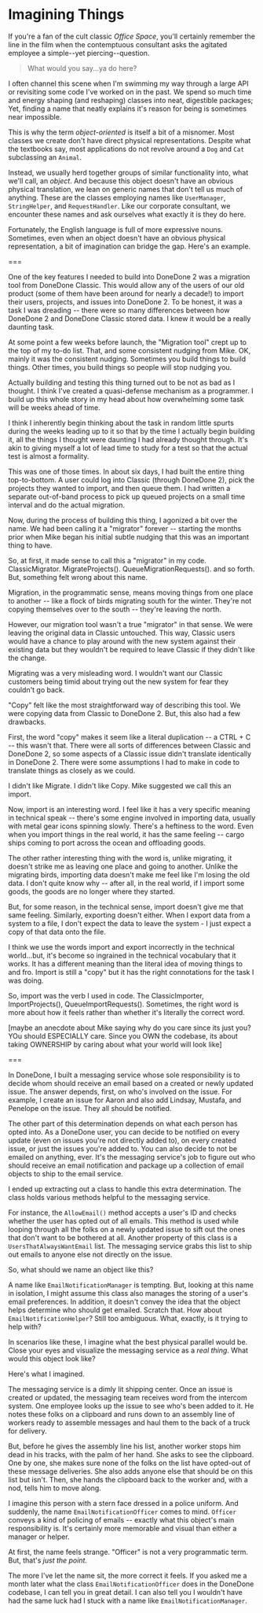 # Imagining Things

If you're a fan of the cult classic _Office Space_, you'll certainly remember the line in the film when the contemptuous consultant asks the agitated employee a simple--yet piercing--question.

> What would you say...ya do here?

I often channel this scene when I'm swimming my way through a large API or revisiting some code I've worked on in the past. We spend so much time and energy shaping (and reshaping) classes into neat, digestible packages; Yet, finding a name that neatly explains it's reason for being is sometimes near impossible.

This is why the term _object-oriented_ is itself a bit of a misnomer. Most classes we create don't have direct physical representations. Despite what the textbooks say, most applications do not revolve around a `Dog` and `Cat` subclassing an `Animal`.

Instead, we usually herd together groups of similar functionality into, what we'll call, an _object_. And because this object doesn't have an obvious physical translation, we lean on generic names that don't tell us much of anything. These are the classes employing names like `UserManager`, `StringHelper`, and `RequestHandler`. Like our corporate consultant, we encounter these names and ask ourselves what exactly it is they do here.

Fortunately, the English language is full of more expressive nouns. Sometimes, even when an object doesn't have an obvious physical representation, a bit of imagination can bridge the gap. Here's an example.

===

One of the key features I needed to build into DoneDone 2 was a migration tool from DoneDone Classic. This would allow any of the users of our old product (some of them have been around for nearly a decade!) to import their users, projects, and issues into DoneDone 2. To be honest, it was a task I was dreading -- there were so many differences between how DoneDone 2 and DoneDone Classic stored data. I knew it would be a really daunting task.

At some point a few weeks before launch, the "Migration tool" crept up to the top of my to-do list. That, and some consistent nudging from Mike. OK, mainly it was the consistent nudging. Sometimes you build things to build things. Other times, you build things so people will stop nudging you.

Actually building and testing this thing turned out to be not as bad as I thought. I think I've created a quasi-defense mechanism as a programmer. I build up this whole story in my head about how overwhelming some task will be weeks ahead of time.

I think I inherently begin thinking about the task in random little spurts during the weeks leading up to it so that by the time I actually begin building it, all the things I thought were daunting I had already thought through. It's akin to giving myself a lot of lead time to study for a test so that the actual test is almost a formality.

This was one of those times. In about six days, I had built the entire thing top-to-bottom. A user could log into Classic (through DoneDone 2), pick the projects they wanted to import, and then queue them. I had written a separate out-of-band process to pick up queued projects on a small time interval and do the actual migration.

Now, during the process of building this thing, I agonized a bit over the name. We had been calling it a "migrator" forever -- starting the months prior when Mike began his initial subtle nudging that this was an important thing to have.

So, at first, it made sense to call this a "migrator" in my code. ClassicMigrator. MigrateProjects(). QueueMigrationRequests(). and so forth. But, something felt wrong about this name.

Migration, in the programmatic sense, means moving things from one place to another -- like a flock of birds migrating south for the winter. They're not copying themselves over to the south -- they're leaving the north.

However, our migration tool wasn't a true "migrator" in that sense. We were leaving the original data in Classic untouched. This way, Classic users would have a chance to play around with the new system against their existing data but they wouldn't be required to leave Classic if they didn't like the change.

Migrating was a very misleading word. I wouldn't want our Classic customers being timid about trying out the new system for fear they couldn't go back.

"Copy" felt like the most straightforward way of describing this tool. We were copying data from Classic to DoneDone 2. But, this also had a few drawbacks.

First, the word "copy" makes it seem like a literal duplication -- a CTRL + C -- this wasn't that. There were all sorts of differences between Classic and DoneDone 2, so some aspects of a Classic issue didn't translate identically in DoneDone 2. There were some assumptions I had to make in code to translate things as closely as we could.

I didn't like Migrate. I didn't like Copy. Mike suggested we call this an import.

Now, import is an interesting word. I feel like it has a very specific meaning in technical speak -- there's some engine involved in importing data, usually with metal gear icons spinning slowly. There's a heftiness to the word. Even when you import things in the real world, it has the same feeling -- cargo ships coming to port across the ocean and offloading goods.

The other rather interesting thing with the word is, unlike migrating, it doesn't strike me as leaving one place and going to another. Unlike the migrating birds, importing data doesn't make me feel like I'm losing the old data. I don't quite know why -- after all, in the real world, if I import some goods, the goods are no longer where they started.

But, for some reason, in the technical sense, import doesn't give me that same feeling. Similarly, exporting doesn't either. When I export data from a system to a file, I don't expect the data to leave the system - I just expect a copy of that data onto the file.

I think we use the words import and export incorrectly in the technical world...but, it's become so ingrained in the technical vocabulary that it works. It has a different meaning than the literal idea of moving things to and fro. Import is still a "copy" but it has the right connotations for the task I was doing.

So, import was the verb I used in code. The ClassicImporter, ImportProjects(), QueueImportRequests(). Sometimes, the right word is more about how it feels rather than whether it's literally the correct word.

[maybe an anecdote about Mike saying why do you care since its just you? YOu should ESPECIALLY care. Since you OWN the codebase, its about taking OWNERSHIP by caring about what your world will look like]

===

In DoneDone, I built a messaging service whose sole responsibility is to decide whom should receive an email based on a created or newly updated issue. The answer depends, first, on who's involved on the issue. For example, I create an issue for Aaron and also add Lindsay, Mustafa, and Penelope on the issue. They all should be notified.

The other part of this determination depends on what each person has opted into. As a DoneDone user, you can decide to be notified on every update (even on issues you're not directly added to), on every created issue, or just the issues you're added to. You can also decide to not be emailed on anything, ever. It's the messaging service's job to figure out who should receive an email notification and package up a collection of email objects to ship to the email service.

I ended up extracting out a class to handle this extra determination. The class holds various methods helpful to the messaging service. 

For instance, the `AllowEmail()` method accepts a user's ID and checks whether the user has opted out of all emails. This method is used while looping through all the folks on a newly updated issue to sift out the ones that don't want to be bothered at all. Another property of this class is a `UsersThatAlwaysWantEmail` list. The messaging service grabs this list to ship out emails to anyone else not directly on the issue.

So, what should we name an object like this?

A name like `EmailNotificationManager` is tempting. But, looking at this name in isolation, I might assume this class also manages the storing of a user's email preferences. In addition, it doesn't convey the idea that the object helps determine who should get emailed. Scratch that. How about `EmailNotificationHelper`? Still too ambiguous. What, exactly, is it trying to help with?

In scenarios like these, I imagine what the best physical parallel would be. Close your eyes and visualize the messaging service as a _real thing_. What would this object look like?

Here's what I imagined.

The messaging service is a dimly lit shipping center. Once an issue is created or updated, the messaging team receives word from the intercom system. One employee looks up the issue to see who's been added to it. He notes these folks on a clipboard and runs down to an assembly line of workers ready to assemble messages and haul them to the back of a truck for delivery. 

But, before he gives the assembly line his list, another worker stops him dead in his tracks, with the palm of her hand. She asks to see the clipboard. One by one, she makes sure none of the folks on the list have opted-out of these message deliveries. She also adds anyone else that should be on this list but isn't. Then, she hands the clipboard back to the worker and, with a nod, tells him to move along.

I imagine this person with a stern face dressed in a police uniform. And suddenly, the name `EmailNotificationOfficer` comes to mind. `Officer` conveys a kind of policing of emails -- exactly what this object's main responsibility is. It's certainly more memorable and visual than either a manager or helper. 

At first, the name feels strange. "Officer" is not a very programmatic term. But, that's _just the point_.

The more I've let the name sit, the more correct it feels. If you asked me a month later what the class `EmailNotificationOfficer` does in the DoneDone codebase, I can tell you in great detail. I can also tell you I wouldn't have had the same luck had I stuck with a name like `EmailNotificationManager`.
